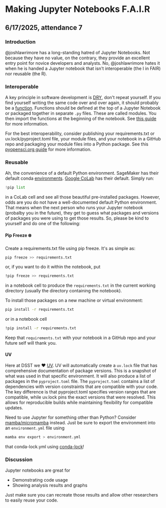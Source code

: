 # Making Jupyter Notebooks F.A.I.R

## 6/17/2025, attendance 7

### Introduction

@joshlawrimore has a long-standing hatred of Jupyter Notebooks. Not because they have no value, on the contrary, they provide an excellent entry point for novice developers and analysts. No, @joshlawrimore hates it when he is handed a Jupyter notebook that isn't interoperable (the I in FAIR) nor reusable (the R).

### Interoperable

A key principle in software development is [DRY](https://en.wikipedia.org/wiki/Don%27t_repeat_yourself#:~:text=%22Don't%20repeat%20yourself%22,redundancy%20in%20the%20first%20place.), don't repeat yourself. If you find yourself writing the same code over and over again, it should probably be a [function](https://www.w3schools.com/python/python_functions.asp). Functions should be defined at the top of a Jupyter Notebook or packaged together in separate `.py` files. These are called modules. You then import the functions at the beginning of the notebook. See [this guide](https://www.digitalocean.com/community/tutorials/how-to-write-modules-in-python-3) for more information.

For the best interoperability, consider publishing your requirements.txt or uv.lock/pyproject.toml file, your module files, and your notebook in a GitHub repo and packaging your module files into a Python package. See this [pyopensci.org guide](https://www.pyopensci.org/python-package-guide/tutorials/intro.html) for more information.

### Reusable

Ah, the convenience of a default Python environment. SageMaker has their default conda [environments](https://docs.aws.amazon.com/sagemaker/latest/dg/studio-lab-environments.html). [Google CoLab](https://colab.research.google.com/) has their default. Simply run:

```python
!pip list
```

in a CoLab cell and see all those beautiful pre-installed packages. However, odds are you do not have a well-documented default Python environment. That means when the next person who runs your Jupyter notebook (probalby you in the future), they get to guess what packages and versions of packages you were using to get those results. So, please be kind to yourself and do one of the following:

#### Pip Freeze :snowflake:

Create a requirements.txt file using pip freeze. It's as simple as:

```bash
pip freeze >> requirements.txt
```

or, if you want to do it within the notebook, put

```bash
!pip freeze >> requirements.txt
```

in a notebook cell to produce the `requirements.txt` in the current working directory (usually the directory containing the notebook).

To install those packages on a new machine or virtual environment:

```bash
pip install -r requirements.txt
```

or in a notebook cell

```bash
!pip install -r requirements.txt
```

Keep that `requirements.txt` with your notebook in a GitHub repo and your future self will thank you.

#### UV

Here at DSST we :heart: [UV](https://docs.astral.sh/uv/). UV will automatically create a `uv.lock` file that has comprehensive documentation of package versions. This is a snapshot of what was used in that specific environment. It will also produce a list of packages in the `pyproject.toml` file. The `pyproject.toml` contains a list of dependencies with version constraints that are compatible with your code. The key difference is that pyproject.toml specifies version ranges that are compatible, while uv.lock pins the exact versions that were resolved. This allows for reproducible builds while maintaining flexibility for compatible updates.

Need to use Jupyter for something other than Python? Consider [mamba/micromamba](https://github.com/mamba-org/mamba) instead. Just be sure to export the environment into an `environment.yml` file using

```bash
mamba env export > environment.yml
```

that conda-lock.yml using [conda-lock](https://conda.github.io/conda-lock/)!

### Discussion

Jupyter notebooks are great for

- Demonstrating code usage
- Showing analysis results and graphs

Just make sure you can recreate those results and allow other researchers to easily reuse your code.
